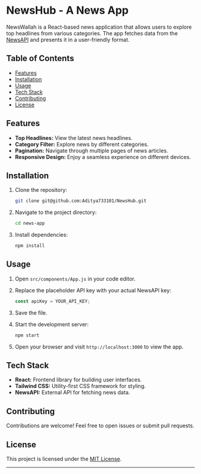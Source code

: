 ##

# NewsHub - A News App

NewsWallah is a React-based news application that allows users to explore top headlines from various categories. The app fetches data from the [NewsAPI](https://newsapi.org/) and presents it in a user-friendly format.

## Table of Contents

- [Features](#features)
- [Installation](#installation)
- [Usage](#usage)
- [Tech Stack](#tech-stack)
- [Contributing](#contributing)
- [License](#license)

## Features

- **Top Headlines:** View the latest news headlines.
- **Category Filter:** Explore news by different categories.
- **Pagination:** Navigate through multiple pages of news articles.
- **Responsive Design:** Enjoy a seamless experience on different devices.

## Installation

1. Clone the repository:

   ```bash
   git clone git@github.com:Aditya733101/NewsHub.git
   ```

2. Navigate to the project directory:

   ```bash
   cd news-app
   ```

3. Install dependencies:

   ```bash
   npm install
   ```

## Usage

1. Open `src/components/App.js` in your code editor.

2. Replace the placeholder API key with your actual NewsAPI key:

   ```javascript
   const apiKey = YOUR_API_KEY;
   ```

3. Save the file.

4. Start the development server:

   ```bash
   npm start
   ```

5. Open your browser and visit `http://localhost:3000` to view the app.

## Tech Stack

- **React:** Frontend library for building user interfaces.
- **Tailwind CSS:** Utility-first CSS framework for styling.
- **NewsAPI:** External API for fetching news data.

## Contributing

Contributions are welcome! Feel free to open issues or submit pull requests.

## License

This project is licensed under the [MIT License](LICENSE).

---
